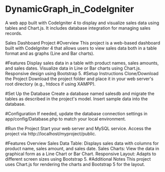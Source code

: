 # DynamicGraph_in_CodeIgniter
A web app built with CodeIgniter 4 to display and visualize sales data using tables and Chart.js. It includes database integration for managing sales records.

Sales Dashboard Project
#Overview
This project is a web-based dashboard built with CodeIgniter 4 that allows users to view sales data both in a table format and as graphs (Line and Bar charts).

#Features
Display sales data in a table with product names, sales amounts, and sales dates.
Visualize data in Line or Bar charts using Chart.js.
Responsive design using Bootstrap 5.
#Setup Instructions
Clone/Download the Project
Download the project folder and place it in your web server's root directory (e.g., htdocs if using XAMPP).

#Set Up the Database
Create a database named salesdb and migrate the tables as described in the project's model. Insert sample data into the database.

#Configuration
If needed, update the database connection settings in app/config/Database.php to match your local environment.

#Run the Project
Start your web server and MySQL service. Access the project via http://localhost/myproject/public.

#Features Overview
Sales Data Table: Displays sales data with columns for product name, sales amount, and sales date.
Sales Charts: View the data in graphical form as a Line Chart or Bar Chart.
Responsive Layout: Adapts to different screen sizes using Bootstrap 5.
#Additional Notes
This project uses Chart.js for rendering the charts and Bootstrap 5 for the layout.
